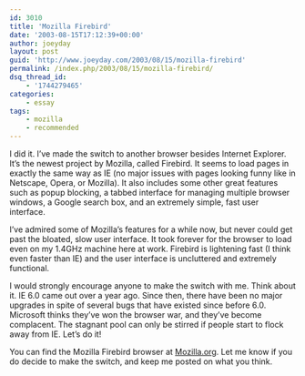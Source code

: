 ```yaml
---
id: 3010
title: 'Mozilla Firebird'
date: '2003-08-15T17:12:39+00:00'
author: joeyday
layout: post
guid: 'http://www.joeyday.com/2003/08/15/mozilla-firebird'
permalink: /index.php/2003/08/15/mozilla-firebird/
dsq_thread_id:
    - '1744279465'
categories:
    - essay
tags:
    - mozilla
    - recommended
---
```


I did it. I’ve made the switch to another browser besides Internet Explorer. It’s the newest project by Mozilla, called Firebird. It seems to load pages in exactly the same way as IE (no major issues with pages looking funny like in Netscape, Opera, or Mozilla). It also includes some other great features such as popup blocking, a tabbed interface for managing multiple browser windows, a Google search box, and an extremely simple, fast user interface.

I’ve admired some of Mozilla’s features for a while now, but never could get past the bloated, slow user interface. It took forever for the browser to load even on my 1.4GHz machine here at work. Firebird is lightening fast (I think even faster than IE) and the user interface is uncluttered and extremely functional.

I would strongly encourage anyone to make the switch with me. Think about it. IE 6.0 came out over a year ago. Since then, there have been no major upgrades in spite of several bugs that have existed since before 6.0. Microsoft thinks they’ve won the browser war, and they’ve become complacent. The stagnant pool can only be stirred if people start to flock away from IE. Let’s do it!

You can find the Mozilla Firebird browser at [Mozilla.org](http://www.mozilla.org). Let me know if you do decide to make the switch, and keep me posted on what you think.